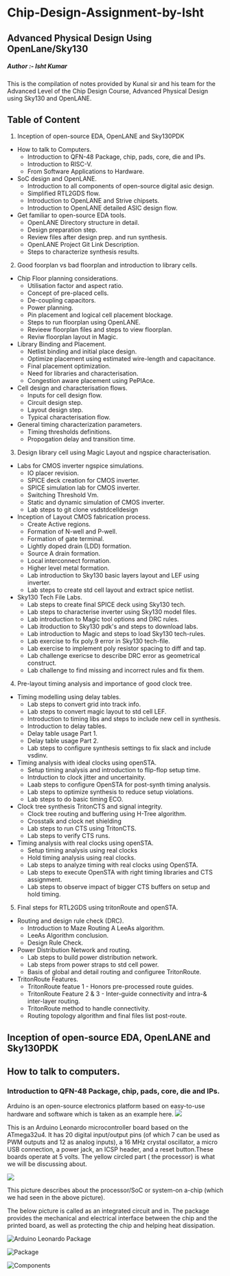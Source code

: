 # Chip-Design-Assignment-by-Isht
## Advanced Physical Design Using OpenLane/Sky130

##### Author :- Isht Kumar

This is the compilation of notes provided by Kunal sir and his team for the Advanced Level of the Chip Design Course, Advanced Physical Design using Sky130 and OpenLANE.

## Table of Content
1. Inception of open-source EDA, OpenLANE and Sky130PDK
* How to talk to Computers.
     * Introduction to QFN-48 Package, chip, pads, core, die and IPs.
     * Introduction to RISC-V.
     * From Software Applications to Hardware.
* SoC design and OpenLANE.
     * Introduction to all components of open-source digital asic design.
     * Simplified RTL2GDS flow.
     * Introduction to OpenLANE and Strive chipsets.
     * Introduction to OpenLANE detailed ASIC design flow.
* Get familiar to open-source EDA tools.
     * OpenLANE Directory structure in detail.
     * Design preparation step.
     * Review files after design prep. and run synthesis.
     * OpenLANE Project Git Link Description.
     * Steps to characterize synthesis results.
2. Good foorplan vs bad floorplan and introduction to library cells.
* Chip Floor planning considerations.
     * Utilisation factor and aspect ratio.
     * Concept of pre-placed cells.
     * De-coupling capacitors.
     * Power planning.
     * Pin placement and logical cell placement blockage.
     * Steps to run floorplan using OpenLANE.
     * Revieew floorplan files and steps to view floorplan.
     * Reviw floorplan layout in Magic.
* Library Binding and Placement.
     * Netlist binding and initial place design.
     * Optimize placement using estimated wire-length and capacitance.
     * Final placement optimization.
     * Need for libraries and characterisation.
     * Congestion aware placement using PePlAce.
* Cell design and characterisation flows.
     * Inputs for cell design flow.
     * Circuit design step.
     * Layout design step.
     * Typical characterisation flow.
* General timing characterization parameters.
     * Timing thresholds definitions.
     * Propogation delay and transition time.
3. Design library cell using Magic Layout and ngspice characterisation.
* Labs for CMOS inverter ngspice simulations.
     * IO placer revision.
     * SPICE deck creation for CMOS inverter.
     * SPICE simulation lab for CMOS inverter.
     * Switching Threshold Vm.
     * Static and dynamic simulation of CMOS inverter.
     * Lab steps to git clone vsdstdcelldesign
* Inception of Layout CMOS fabrication process.
     * Create Active regions.
     * Formation of N-well and P-well.
     * Formation of gate terminal.
     * Lightly doped drain (LDD) formation.
     * Source A drain formation.
     * Local interconnect formation.
     * Higher level metal formation.
     * Lab introduction to Sky130 basic layers layout and LEF using inverter.
     * Lab steps to create std cell layout and extract spice netlist.
* Sky130 Tech File Labs.
     * Lab steps to create final SPICE deck using Sky130 tech.
     * Lab steps to characterise inverter using Sky130 model files.
     * Lab introduction to Magic tool options and DRC rules.
     * Lab itroduction to Sky130 pdk's and steps to download labs.
     * Lab introduction to Magic and steps to load Sky130 tech-rules.
     * Lab exercise to fix poly.9 error in Sky130 tech-file.
     * Lab exercise to implement poly resistor spacing to diff and tap.
     * Lab challenge exericse to describe DRC error as geometrical construct.
     * Lab challenge to find missing and incorrect rules and fix them.
4. Pre-layout timing analysis and importance of good clock tree.
* Timing modelling using delay tables.
     * Lab steps to convert grid into track info.
     * Lab steps to convert magic layout to std cell LEF.
     * Introduction to timing libs and steps to include new cell in synthesis.
     * Introduction to delay tables.
     * Delay table usage Part 1.
     * Delay table usage Part 2.
     * Lab steps to configure synthesis settings to fix slack and include vsdinv.
* Timing analysis with ideal clocks using openSTA.
     * Setup timing analysis and introduction to flip-flop setup time.
     * Intrduction to clock jitter and uncertainity.
     * Laab steps to configure OpenSTA for post-synth timing analysis.
     * Lab steps to optimize synthesis to reduce setup violations.
     * Lab steps to do basic timing ECO.
* Clock tree synthesis TritonCTS and signal integrity.
     * Clock tree routing and buffering using H-Tree algorithm.
     * Crosstalk and clock net shielding 
     * Lab steps to run CTS using TritonCTS.
     * Lab steps to verify CTS runs.
* Timing analysis with real clocks using openSTA.
     * Setup timing analysis using real clocks
     * Hold timing analysis using real clocks.
     * Lab steps to analyze timing with real clocks using OpenSTA.
     * Lab steps to execute OpenSTA with right timing libraries and CTS assignment.
     * Lab steps to observe impact of bigger CTS buffers on setup and hold timing.
5. Final steps for RTL2GDS using tritonRoute and openSTA.
* Routing and design rule check (DRC).
     * Introduction to Maze Routing A LeeAs algorithm.
     * LeeAs Algorithm conclusion.
     * Design Rule Check.
* Power Distribution Network and routing.
     * Lab steps to build power distribution network.
     * Lab steps from power straps to std cell power.
     * Basis of global and detail routing and configuree TritonRoute.
* TritonRoute Features.
     * TritonRoute featue 1 - Honors pre-processed route guides.
     * TritonRoute Feature 2 & 3 - Inter-guide connectivity and intra-& inter-layer routing.
     * TritonRoute method to handle connectivity.
     * Routing topology algorithm and final files list post-route.

## Inception of open-source EDA, OpenLANE and Sky130PDK


## How to talk to computers.


### Introduction to QFN-48 Package, chip, pads, core, die and IPs.
Arduino is an open-source electronics platform based on easy-to-use hardware and software which is taken as an example here.
<img src="https://private-user-images.githubusercontent.com/163589731/313405849-7c190d7b-f48b-43a5-8697-a2271a28e9aa.jpg?jwt=eyJhbGciOiJIUzI1NiIsInR5cCI6IkpXVCJ9.eyJpc3MiOiJnaXRodWIuY29tIiwiYXVkIjoicmF3LmdpdGh1YnVzZXJjb250ZW50LmNvbSIsImtleSI6ImtleTUiLCJleHAiOjE3MTEyNzczMzIsIm5iZiI6MTcxMTI3NzAzMiwicGF0aCI6Ii8xNjM1ODk3MzEvMzEzNDA1ODQ5LTdjMTkwZDdiLWY0OGItNDNhNS04Njk3LWEyMjcxYTI4ZTlhYS5qcGc_WC1BbXotQWxnb3JpdGhtPUFXUzQtSE1BQy1TSEEyNTYmWC1BbXotQ3JlZGVudGlhbD1BS0lBVkNPRFlMU0E1M1BRSzRaQSUyRjIwMjQwMzI0JTJGdXMtZWFzdC0xJTJGczMlMkZhd3M0X3JlcXVlc3QmWC1BbXotRGF0ZT0yMDI0MDMyNFQxMDQzNTJaJlgtQW16LUV4cGlyZXM9MzAwJlgtQW16LVNpZ25hdHVyZT01ZDY1YzcxNjRjODE5OGM4YWY1MTdiZDM3MWI4NmM2MjJlMDI2NjA1YTkxNGRlMzUyYjA2ZWYxM2YyMzFlYzE2JlgtQW16LVNpZ25lZEhlYWRlcnM9aG9zdCZhY3Rvcl9pZD0wJmtleV9pZD0wJnJlcG9faWQ9MCJ9.W6HB2uD0Ume3Vz1m5Dfl4sjUI8e5Yn9zUTAxdhkN_pY">


This is an Arduino Leonardo microcontroller board based on the ATmega32u4. It has 20 digital input/output pins (of which 7 can be used as PWM outputs and 12 as analog inputs), a 16 MHz crystal oscillator, a micro USB connection, a power jack, an ICSP header, and a reset button.These boards operate at 5 volts. The yellow circled part ( the processor) is what we will be discussing about.



<img src="https://private-user-images.githubusercontent.com/163589731/313406180-c3176cb9-34db-4581-a858-aeab397be237.jpg?jwt=eyJhbGciOiJIUzI1NiIsInR5cCI6IkpXVCJ9.eyJpc3MiOiJnaXRodWIuY29tIiwiYXVkIjoicmF3LmdpdGh1YnVzZXJjb250ZW50LmNvbSIsImtleSI6ImtleTUiLCJleHAiOjE3MTEyNzczMzIsIm5iZiI6MTcxMTI3NzAzMiwicGF0aCI6Ii8xNjM1ODk3MzEvMzEzNDA2MTgwLWMzMTc2Y2I5LTM0ZGItNDU4MS1hODU4LWFlYWIzOTdiZTIzNy5qcGc_WC1BbXotQWxnb3JpdGhtPUFXUzQtSE1BQy1TSEEyNTYmWC1BbXotQ3JlZGVudGlhbD1BS0lBVkNPRFlMU0E1M1BRSzRaQSUyRjIwMjQwMzI0JTJGdXMtZWFzdC0xJTJGczMlMkZhd3M0X3JlcXVlc3QmWC1BbXotRGF0ZT0yMDI0MDMyNFQxMDQzNTJaJlgtQW16LUV4cGlyZXM9MzAwJlgtQW16LVNpZ25hdHVyZT1iNTM2ZDNlMTI1NmQ5Nzc1NmM3ZDc4ZTBlMTQ0Yjc4MDU2MGRmYzU1ODQ2YjJjYzRiOGRhZTQ3ZjQ1ZjQ5ZjVmJlgtQW16LVNpZ25lZEhlYWRlcnM9aG9zdCZhY3Rvcl9pZD0wJmtleV9pZD0wJnJlcG9faWQ9MCJ9.Jy-Kwjjrk6gq-GkyeHzokbDgLj9OM_TYcno9xPgtHo0">

This picture describes about the processor/SoC or system-on a-chip (which we had seen in the above picture). 


The below picture is called as an integrated circuit and in. The package provides the mechanical and electrical interface between the chip and the printed board, as well as protecting the chip and helping heat dissipation.


![Arduino Leonardo Package](https://github.com/IshtKumar/Chip-Design-Assignment-by-Isht/assets/164362610/c4563165-ba06-4aa2-9de8-2f20f0d290b3)


![Package](https://github.com/IshtKumar/Chip-Design-Assignment-by-Isht/assets/164362610/798b38d6-07b1-40ff-95e6-2fff9ec8dda5)


![Components](https://github.com/IshtKumar/Chip-Design-Assignment-by-Isht/assets/164362610/54f13488-a99c-49bf-a1c3-345aef675f34)
